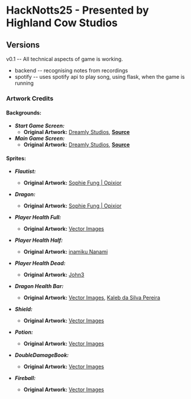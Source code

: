 # HackNotts25 - Presented by Highland Cow Studios

## Versions 
v0.1 -- All technical aspects of game is working. 
- backend -- recognising notes from recordings  
- spotify -- uses spotify api to play song, using flask, when the game is running 


### Artwork Credits

#### Backgrounds:
*   ***Start Game Screen:***
    * **Original Artwork:** [Dreamly Studios](https://studiosdreamly.editorx.io/dreamlystudios), [**Source**](https://www.fab.com/listings/9d381a48-73be-4a8a-b218-25bc391678d5)
*   ***Main Game Screen:***
    * **Original Artwork:** [Dreamly Studios](https://studiosdreamly.editorx.io/dreamlystudios), [**Source**](https://assetstore.unity.com/packages/2d/environments/background-pixel-village-1-284950?srsltid=AfmBOopuaefBXz5FMuZRwcFt8REyArVNzEEJD4_JJB3D_peIisspJROn#publisher)

#### Sprites:
*   ***Flautist:***
    * **Original Artwork:** [Sophie Fung | Opixior](https://github.com/Opixior)
*   ***Dragon:***
    * **Original Artwork:** [Sophie Fung | Opixior](https://github.com/Opixior)

*   ***Player Health Full:***
    * **Original Artwork:** [Vector Images](https://www.vecteezy.com/members/vectortradition)
*   ***Player Health Half:***
    * **Original Artwork:** [inamiku Nanami](https://www.vecteezy.com/members/inamiku)
*   ***Player Health Dead:***
    * **Original Artwork:** [John3](https://toppng.com/john3)
*   ***Dragon Health Bar:***
    * **Original Artwork:** [Vector Images](https://www.vecteezy.com/members/vectortradition), [Kaleb da Silva Pereira](https://www.vecteezy.com/members/kalebsilva)

*   ***Shield:***
    * **Original Artwork:** [Vector Images](https://www.vecteezy.com/members/vectortradition)
*   ***Potion:***
    * **Original Artwork:** [Vector Images](https://www.vecteezy.com/members/vectortradition)
*   ***DoubleDamageBook:***
    * **Original Artwork:** [Vector Images](https://www.vecteezy.com/members/vectortradition)
*   ***Fireball:***
    * **Original Artwork:** [Vector Images](https://www.vecteezy.com/members/vectortradition)
